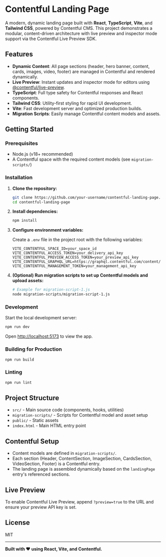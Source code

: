 # Contentful Landing Page

A modern, dynamic landing page built with **React**, **TypeScript**, **Vite**, and **Tailwind CSS**, powered by Contentful CMS. This project demonstrates a modular, content-driven architecture with live preview and inspector mode support via the Contentful Live Preview SDK.

## Features

- **Dynamic Content**: All page sections (header, hero banner, content, cards, images, video, footer) are managed in Contentful and rendered dynamically.
- **Live Preview**: Instant updates and inspector mode for editors using [@contentful/live-preview](https://www.npmjs.com/package/@contentful/live-preview).
- **TypeScript**: Full type safety for Contentful responses and React components.
- **Tailwind CSS**: Utility-first styling for rapid UI development.
- **Vite**: Fast development server and optimized production builds.
- **Migration Scripts**: Easily manage Contentful content models and assets.

## Getting Started

### Prerequisites

- Node.js (v18+ recommended)
- A Contentful space with the required content models (see `migration-scripts/`)

### Installation

1. **Clone the repository:**
   ```sh
   git clone https://github.com/your-username/contentful-landing-page.git
   cd contentful-landing-page
   ```

2. **Install dependencies:**
   ```sh
   npm install
   ```

3. **Configure environment variables:**

   Create a `.env` file in the project root with the following variables:

   ```
   VITE_CONTENTFUL_SPACE_ID=your_space_id
   VITE_CONTENTFUL_ACCESS_TOKEN=your_delivery_api_key
   VITE_CONTENTFUL_PREVIEW_ACCESS_TOKEN=your_preview_api_key
   VITE_CONTENTFUL_GRAPHQL_URL=https://graphql.contentful.com/content/v1/spaces/your_space_id
   VITE_CONTENTFUL_MANAGEMENT_TOKEN=your_management_api_key
   ```

4. **(Optional) Run migration scripts to set up Contentful models and upload assets:**
   ```sh
   # Example for migration-script-1.js
   node migration-scripts/migration-script-1.js
   ```

### Development

Start the local development server:

```sh
npm run dev
```

Open [http://localhost:5173](http://localhost:5173) to view the app.

### Building for Production

```sh
npm run build
```

### Linting

```sh
npm run lint
```

## Project Structure

- `src/` - Main source code (components, hooks, utilities)
- `migration-scripts/` - Scripts for Contentful model and asset setup
- `public/` - Static assets
- `index.html` - Main HTML entry point

## Contentful Setup

- Content models are defined in `migration-scripts/`.
- Each section (Header, ContentSection, ImageSection, CardsSection, VideoSection, Footer) is a Contentful entry.
- The landing page is assembled dynamically based on the `landingPage` entry's referenced sections.

## Live Preview

To enable Contentful Live Preview, append `?preview=true` to the URL and ensure your preview API key is set.

## License

MIT

---

**Built with ❤️ using React, Vite, and Contentful.**